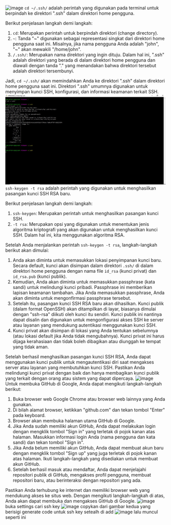 ![image](https://github.com/raulmahya123/neta/blob/master/chapter1/1.png?raw=true)
`cd ~/.ssh/` adalah perintah yang digunakan pada terminal untuk berpindah ke direktori ".ssh" dalam direktori home pengguna.

Berikut penjelasan langkah demi langkah:

1. `cd`: Merupakan perintah untuk berpindah direktori (change directory).
2. `~`: Tanda "~" digunakan sebagai representasi singkat dari direktori home pengguna saat ini. Misalnya, jika nama pengguna Anda adalah "john", "~" akan mewakili "/home/john".
3. `/.ssh/`: Merupakan nama direktori yang ingin dituju. Dalam hal ini, ".ssh" adalah direktori yang berada di dalam direktori home pengguna dan diawali dengan tanda "." yang menandakan bahwa direktori tersebut adalah direktori tersembunyi.

Jadi, `cd ~/.ssh/` akan memindahkan Anda ke direktori ".ssh" dalam direktori home pengguna saat ini. Direktori ".ssh" umumnya digunakan untuk menyimpan kunci SSH, konfigurasi, dan informasi keamanan terkait SSH.
![image](https://github.com/raulmahya123/netafixxx/blob/master/chapter1/2ifx.png?raw=true)
`ssh-keygen -t rsa` adalah perintah yang digunakan untuk menghasilkan pasangan kunci SSH RSA baru.

Berikut penjelasan langkah demi langkah:

1. `ssh-keygen`: Merupakan perintah untuk menghasilkan pasangan kunci SSH.
2. `-t rsa`: Merupakan opsi yang digunakan untuk menentukan jenis algoritma kriptografi yang akan digunakan untuk menghasilkan kunci SSH. Dalam hal ini, kita menggunakan algoritma RSA.

Setelah Anda menjalankan perintah `ssh-keygen -t rsa`, langkah-langkah berikut akan dimulai:

1. Anda akan diminta untuk memasukkan lokasi penyimpanan kunci baru. Secara default, kunci akan disimpan dalam direktori `.ssh/` di dalam direktori home pengguna dengan nama file `id_rsa` (kunci privat) dan `id_rsa.pub` (kunci publik).
2. Kemudian, Anda akan diminta untuk memasukkan passphrase (kata sandi) untuk melindungi kunci pribadi. Passphrase ini memberikan lapisan keamanan tambahan. Jika Anda memasukkan passphrase, Anda akan diminta untuk mengonfirmasi passphrase tersebut.
3. Setelah itu, pasangan kunci SSH RSA baru akan dihasilkan. Kunci publik (dalam format OpenSSH) akan ditampilkan di layar, biasanya dimulai dengan "ssh-rsa" diikuti oleh kunci itu sendiri. Kunci publik ini nantinya dapat disalin dan digunakan untuk mengonfigurasi akses SSH ke server atau layanan yang mendukung autentikasi menggunakan kunci SSH.
4. Kunci privat akan disimpan di lokasi yang Anda tentukan sebelumnya (atau lokasi default jika Anda tidak mengubahnya). Kunci privat ini harus dijaga kerahasiaan dan tidak boleh dibagikan atau diunggah ke tempat yang tidak aman.

Setelah berhasil menghasilkan pasangan kunci SSH RSA, Anda dapat menggunakan kunci publik untuk mengautentikasi diri saat mengakses server atau layanan yang membutuhkan kunci SSH. Pastikan Anda melindungi kunci privat dengan baik dan hanya membagikan kunci publik yang terkait dengan orang atau sistem yang dapat dipercaya.
![image](https://github.com/raulmahya123/neta/blob/master/chapter1/3.png?raw=true)
Untuk membuka GitHub di Google, Anda dapat mengikuti langkah-langkah berikut:

1. Buka browser web Google Chrome atau browser web lainnya yang Anda gunakan.
2. Di bilah alamat browser, ketikkan "github.com" dan tekan tombol "Enter" pada keyboard.
3. Browser akan membuka halaman utama GitHub di Google.
4. Jika Anda sudah memiliki akun GitHub, Anda dapat melakukan login dengan mengklik tombol "Sign in" yang terletak di pojok kanan atas halaman. Masukkan informasi login Anda (nama pengguna dan kata sandi) dan tekan tombol "Sign in".
5. Jika Anda belum memiliki akun GitHub, Anda dapat membuat akun baru dengan mengklik tombol "Sign up" yang juga terletak di pojok kanan atas halaman. Ikuti langkah-langkah yang disediakan untuk membuat akun GitHub.
6. Setelah berhasil masuk atau mendaftar, Anda dapat menjelajahi repositori publik di GitHub, mengakses profil pengguna, membuat repositori baru, atau berinteraksi dengan repositori yang ada.

Pastikan Anda terhubung ke internet dan memiliki browser web yang mendukung akses ke situs web. Dengan mengikuti langkah-langkah di atas, Anda akan dapat membuka dan mengakses GitHub di Google.
![image](https://github.com/raulmahya123/neta/blob/master/chapter1/4.png?raw=true)
buka settings cari ssh key
![image](https://github.com/raulmahya123/neta/blob/master/chapter1/5.png?raw=true)
copykan dari gambar kedua yang berisigi generate code untuk ssh key setealh di add
![image](https://github.com/raulmahya123/neta/blob/master/chapter1/Screenshot_1.png?raw=true)
lalu muncul seperti ini
